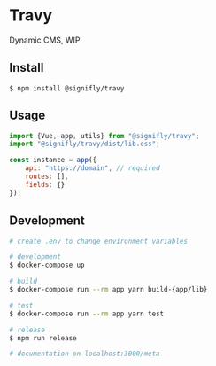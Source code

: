 # Travy

Dynamic CMS, WIP


## Install

```
$ npm install @signifly/travy
```


## Usage

```js
import {Vue, app, utils} from "@signifly/travy";
import "@signifly/travy/dist/lib.css";

const instance = app({
	api: "https://domain", // required
	routes: [],
	fields: {}
});
```


## Development

```bash
# create .env to change environment variables

# development
$ docker-compose up

# build
$ docker-compose run --rm app yarn build-{app/lib}

# test
$ docker-compose run --rm app yarn test

# release
$ npm run release

# documentation on localhost:3000/meta
```

